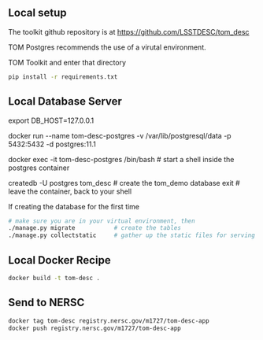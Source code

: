 ## Local setup

The toolkit github repository is at https://github.com/LSSTDESC/tom_desc

TOM Postgres recommends the use of a virutal environment.

TOM Toolkit and enter that directory

```bash
pip install -r requirements.txt
```

## Local Database Server
export DB_HOST=127.0.0.1


docker run --name tom-desc-postgres -v /var/lib/postgresql/data -p 5432:5432 -d postgres:11.1

docker exec -it tom-desc-postgres /bin/bash  # start a shell inside the postgres container

createdb -U postgres tom_desc                # create the tom_demo database
exit                                         # leave the container, back to your shell

If creating the database for the first time

```bash
# make sure you are in your virtual environment, then
./manage.py migrate           # create the tables
./manage.py collectstatic     # gather up the static files for serving
```

## Local Docker Recipe

```bash
docker build -t tom-desc .
```

## Send to NERSC
```bash
docker tag tom-desc registry.nersc.gov/m1727/tom-desc-app
docker push registry.nersc.gov/m1727/tom-desc-app
```
